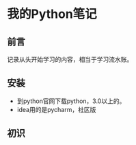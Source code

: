 # 我的Python笔记

## 前言

记录从头开始学习的内容，相当于学习流水账。

## 安装

- 到python官网下载python，3.0以上的。
- idea用的是pycharm，社区版

## 初识
